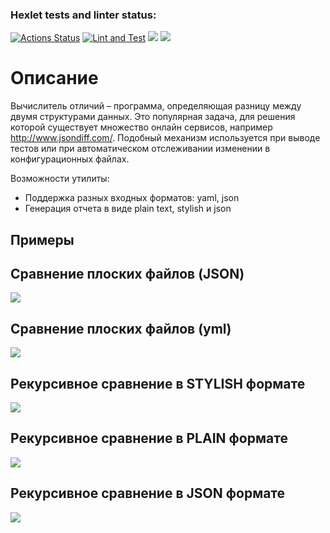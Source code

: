 ### Hexlet tests and linter status:
[![Actions Status](https://github.com/Serjio89/frontend-project-46/workflows/hexlet-check/badge.svg)](https://github.com/Serjio89/frontend-project-46/actions)
[![Lint and Test](https://github.com/Serjio89/frontend-project-46/actions/workflows/nodejs.yml/badge.svg)](https://github.com/Serjio89/frontend-project-46/actions/workflows/nodejs.yml)
<a href="https://codeclimate.com/github/Serjio89/frontend-project-46/maintainability"><img src="https://api.codeclimate.com/v1/badges/759b63a91d1345387436/maintainability" /></a>
<a href="https://codeclimate.com/github/Serjio89/frontend-project-46/test_coverage"><img src="https://api.codeclimate.com/v1/badges/759b63a91d1345387436/test_coverage" /></a>



# Описание

Вычислитель отличий – программа, определяющая разницу между двумя структурами данных. Это популярная задача, для решения которой существует множество онлайн сервисов, например http://www.jsondiff.com/. Подобный механизм используется при выводе тестов или при автоматическом отслеживании изменении в конфигурационных файлах.

Возможности утилиты:

- Поддержка разных входных форматов: yaml, json
- Генерация отчета в виде plain text, stylish и json

## Примеры

## Сравнение плоских файлов (JSON)
<a href="https://asciinema.org/a/567639" target="_blank"><img src="https://asciinema.org/a/567639.svg" /></a>

## Сравнение плоских файлов (yml)
<a href="https://asciinema.org/a/567640" target="_blank"><img src="https://asciinema.org/a/567640.svg" /></a>

## Рекурсивное сравнение в STYLISH формате
<a href="https://asciinema.org/a/569468" target="_blank"><img src="https://asciinema.org/a/569468.svg" /></a>

## Рекурсивное сравнение в PLAIN формате
<a href="https://asciinema.org/a/569819" target="_blank"><img src="https://asciinema.org/a/569819.svg" /></a>

## Рекурсивное сравнение в JSON формате
<a href="https://asciinema.org/a/570083" target="_blank"><img src="https://asciinema.org/a/570083.svg" /></a>